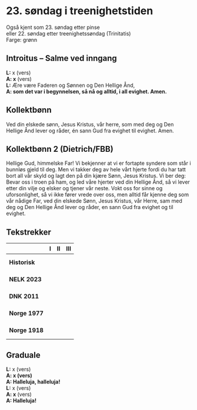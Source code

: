 # 23. søndag i treenighetstiden

Også kjent som 23. søndag etter pinse  
eller 22. søndag etter treenighetssøndag (Trinitatis)  
Farge: grønn  

## Introitus – Salme ved inngang

**L:** x (vers)  
**A: x** (vers)  
**L:** Ære være Faderen og Sønnen og Den Hellige Ånd,  
**A: som det var i begynnelsen, så nå og alltid, i all evighet. Amen.**  

## Kollektbønn

Ved din elskede sønn, Jesus Kristus, vår herre, som med deg og Den Hellige Ånd lever og råder, én sann Gud fra evighet til evighet. Amen.

## Kollektbønn 2 (Dietrich/FBB)

Hellige Gud, himmelske Far! Vi bekjenner at vi er fortapte syndere som står i bunnløs gjeld til deg. Men vi takker deg av hele vårt hjerte fordi du har tatt bort all vår skyld og lagt den på din kjære Sønn, Jesus Kristus. Vi ber deg: Bevar oss i troen på ham, og led våre hjerter ved din Hellige Ånd, så vi lever etter din vilje og elsker og tjener vår neste. Vokt oss for sinne og uforsonlighet, så vi ikke fører vrede over oss, men alltid får kjenne deg som vår nådige Far, ved din elskede Sønn, Jesus Kristus, vår Herre, sam med deg og Den Hellige Ånd lever og råder, en sann Gud fra evighet og til evighet.

## Tekstrekker

| |**I**|**II**|**III**|
|:---|:---:|:---:|:---:|
|**Historisk**| <br> <br> | <br> <br> | <br> <br> |
|**NELK 2023**| <br> <br> | <br> <br> | <br> <br> |
|**DNK 2011**| <br> <br> | <br> <br> | <br> <br> |
|**Norge 1977**| <br> <br> | <br> <br> | <br> <br> |
|**Norge 1918**| <br> <br> | <br> <br> | <br> <br> |

## Graduale

**L:** x (vers)  
**A: x (vers)**  
**A: Halleluja, halleluja!**  
**L:** x (vers)  
**A: x** (vers)  
**A: Halleluja!**  